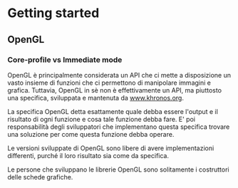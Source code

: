 # Getting started
## OpenGL
### Core-profile vs Immediate mode
OpenGL è principalmente considerata un API che ci mette a disposizione un vasto insieme di funzioni che ci permettono di manipolare immagini e grafica. Tuttavia, OpenGL in sè non è effettivamente un API, ma piuttosto una specifica, sviluppata e mantenuta da www.khronos.org.

La specifica OpenGL detta esattamente quale debba essere l'output e il risultato di ogni funzione e cosa tale funzione debba fare. E' poi responsabilità degli sviluppatori che implementano questa specifica trovare una soluzione per come questa funzione debba operare.

Le versioni sviluppate di OpenGL sono libere di avere implementazioni differenti, purché il loro risultato sia come da specifica.

Le persone che sviluppano le librerie OpenGL sono solitamente i costruttori delle schede grafiche.
